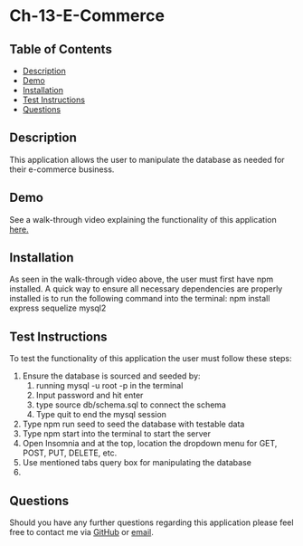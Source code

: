 # Ch-13-E-Commerce


## Table of Contents
-   [Description](#description)
-   [Demo](#demo)
-   [Installation](#installation)
-   [Test Instructions](#tests)
-   [Questions](#questions)

## Description
This application allows the user to manipulate the database as needed for their e-commerce business.

## Demo
See a walk-through video explaining the functionality of this application [here.](https://drive.google.com/file/d/1yvtIUuxpyk2d5I8kSCOQvdMmQxBtmOlA/view?usp=sharing)

## Installation
As seen in the walk-through video above, the user must first have npm installed. A quick way to ensure all necessary dependencies are properly installed is to run the following command into the terminal: npm install express sequelize mysql2

## Test Instructions
To test the functionality of this application the user must follow these steps:

  1. Ensure the database is sourced and seeded by:
      1. running mysql -u root -p in the terminal
      2. Input password and hit enter
      3. type source db/schema.sql to connect the schema 
      4. Type quit to end the mysql session
  2. Type npm run seed to seed the database with testable data
  3. Type npm start into the terminal to start the server
  4. Open Insomnia and at the top, location the dropdown menu for GET, POST, PUT, DELETE, etc.
  5. Use mentioned tabs query box for manipulating the database 
  6. 


## Questions
Should you have any further questions regarding this application please feel free to contact me via [GitHub](https://github.com/Emilyrh1058/Ch-10---Team-Profile-Generator) or [email](mailto:emilyrh1058@gmail.com).